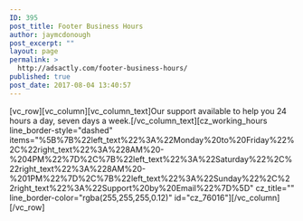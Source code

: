 ```yaml
---
ID: 395
post_title: Footer Business Hours
author: jaymcdonough
post_excerpt: ""
layout: page
permalink: >
  http://adsactly.com/footer-business-hours/
published: true
post_date: 2017-08-04 13:40:57
---
```

[vc_row][vc_column][vc_column_text]Our support available to help you 24 hours a day, seven days a week.[/vc_column_text][cz_working_hours line_border-style="dashed" items="%5B%7B%22left_text%22%3A%22Monday%20to%20Friday%22%2C%22right_text%22%3A%228AM%20-%204PM%22%7D%2C%7B%22left_text%22%3A%22Saturday%22%2C%22right_text%22%3A%228AM%20-%201PM%22%7D%2C%7B%22left_text%22%3A%22Sunday%22%2C%22right_text%22%3A%22Support%20by%20Email%22%7D%5D" cz_title="" line_border-color="rgba(255,255,255,0.12)" id="cz_76016"][/vc_column][/vc_row]